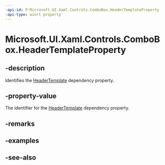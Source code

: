```yaml
---
-api-id: P:Microsoft.UI.Xaml.Controls.ComboBox.HeaderTemplateProperty
-api-type: winrt property
---
```


<!-- Property syntax
public Windows.UI.Xaml.DependencyProperty HeaderTemplateProperty { get; }
-->

# Microsoft.UI.Xaml.Controls.ComboBox.HeaderTemplateProperty

## -description
Identifies the [HeaderTemplate](combobox_headertemplate.md) dependency property.

## -property-value
The identifier for the [HeaderTemplate](combobox_headertemplate.md) dependency property.

## -remarks

## -examples

## -see-also
